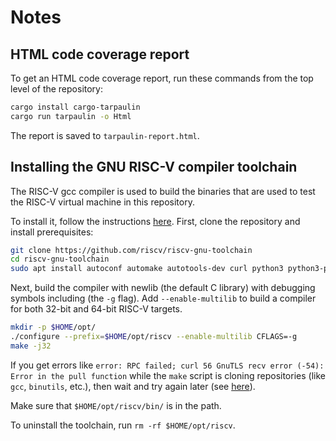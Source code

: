 # Notes

## HTML code coverage report

To get an HTML code coverage report, run these commands from the top level of the repository:

```bash
cargo install cargo-tarpaulin
cargo run tarpaulin -o Html
```

The report is saved to `tarpaulin-report.html`.

## Installing the GNU RISC-V compiler toolchain

The RISC-V gcc compiler is used to build the binaries that are used to test the RISC-V virtual machine in this repository.

To install it, follow the instructions [here](https://github.com/riscv-collab/riscv-gnu-toolchain). First, clone the repository and install prerequisites:

```bash
git clone https://github.com/riscv/riscv-gnu-toolchain
cd riscv-gnu-toolchain
sudo apt install autoconf automake autotools-dev curl python3 python3-pip libmpc-dev libmpfr-dev libgmp-dev gawk build-essential bison flex texinfo gperf libtool patchutils bc zlib1g-dev libexpat-dev ninja-build git cmake libglib2.0-dev
```

Next, build the compiler with newlib (the default C library) with debugging symbols including (the `-g` flag). Add `--enable-multilib` to build a compiler for both 32-bit and 64-bit RISC-V targets.

```bash
mkdir -p $HOME/opt/
./configure --prefix=$HOME/opt/riscv --enable-multilib CFLAGS=-g
make -j32
```

If you get errors like `error: RPC failed; curl 56 GnuTLS recv error (-54): Error in the pull function` while the `make` script is cloning repositories (like `gcc`, `binutils`, etc.), then wait and try again later (see  [here](https://github.com/riscv-collab/riscv-gnu-toolchain/issues/480)).

Make sure that `$HOME/opt/riscv/bin/` is in the path.

To uninstall the toolchain, run `rm -rf $HOME/opt/riscv`.
